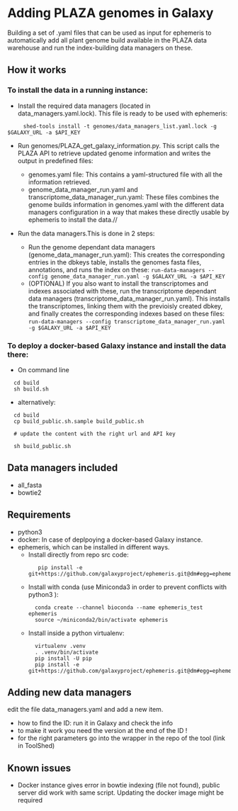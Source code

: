 # Adding PLAZA genomes in Galaxy

Building a set of .yaml files that can be used as input for ephemeris to automatically add all plant genome build available in the PLAZA data warehouse and run the index-building data managers on these.

## How it works


### To install the data in a running instance:

- Install the required data managers (located in data_managers.yaml.lock). This file is ready to be used with ephemeris:
```
     shed-tools install -t genomes/data_managers_list.yaml.lock -g $GALAXY_URL -a $API_KEY
```

- Run genomes/PLAZA_get_galaxy_information.py. This script calls the PLAZA API to retrieve updated genome information and writes the output in predefined files:
	- genomes.yaml file: This contains a yaml-structured file with all the information retrieved.
	- genome_data_manager_run.yaml and transcriptome_data_manager_run.yaml: These files combines the genome builds information in genomes.yaml with the different data managers configuration in a way that makes these directly usable by ephemeris to install the data.//

- Run the data managers.This is done in 2 steps:
  - Run the genome dependant data managers (genome_data_manager_run.yaml): This creates the corresponding entries in the dbkeys table, installs the genomes fasta files, annotations, and runs the index on these: ```run-data-managers --config genome_data_manager_run.yaml -g $GALAXY_URL -a $API_KEY```
  - (OPTIONAL) If you also want to install the transcriptomes and indexes associated with these, run the transcriptome dependant data managers (transcriptome_data_manager_run.yaml). This installs the transcriptomes, linking them with the previoisly created dbkey, and finally creates the corresponding indexes based on these files: ```run-data-managers --config transcriptome_data_manager_run.yaml -g $GALAXY_URL -a $API_KEY```





### To deploy a docker-based Galaxy instance and install the data there:
- On command line

```
  cd build
  sh build.sh
```

- alternatively:

```
  cd build
  cp build_public.sh.sample build_public.sh

  # update the content with the right url and API key

  sh build_public.sh
```

## Data managers included

- all_fasta
- bowtie2

## Requirements

- python3
- docker: In case of deplpoying a docker-based Galaxy instance.
- ephemeris, which can be installed in different ways.
  - Install directly from repo src code:
    ```
       pip install -e git+https://github.com/galaxyproject/ephemeris.git@dm#egg=ephemeris
    ```
  - Install with conda (use Miniconda3 in order to prevent conflicts with python3 ):
     ```
       conda create --channel bioconda --name ephemeris_test ephemeris 
       source ~/miniconda2/bin/activate ephemeris
     ```
  - Install inside a python virtualenv:
     ```
       virtualenv .venv
       . .venv/bin/activate
       pip install -U pip
       pip install -e git+https://github.com/galaxyproject/ephemeris.git@dm#egg=ephemeris
     ```
  
  
  
## Adding new data managers

edit the file data_managers.yaml and add a new item.

- how to find the ID: run it in Galaxy and check the info
- to make it work you need the version at the end of the ID !
- for the right parameters go into the wrapper in the repo of the tool (link in ToolShed)

## Known issues

- Docker instance gives error in bowtie indexing (file not found), public server did work with same script. Updating the docker image might be required
